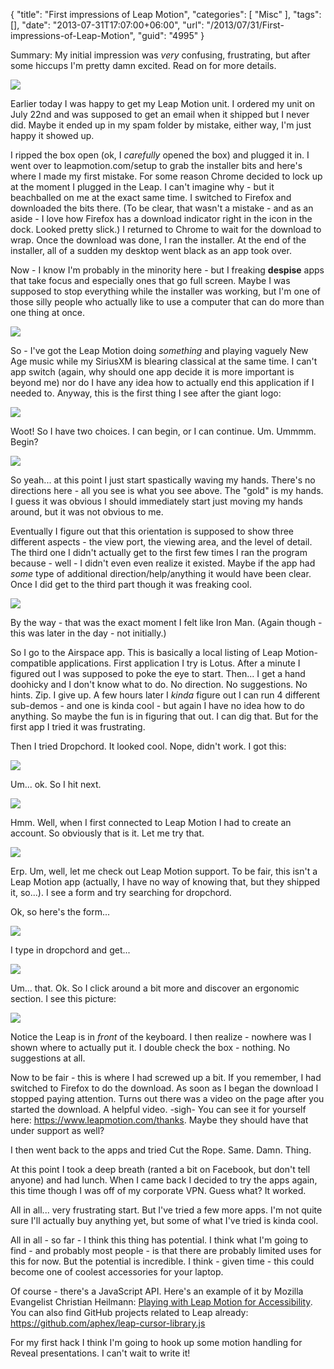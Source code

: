 {
	"title": "First impressions of Leap Motion",
	"categories": [
		"Misc"
	],
	"tags": [],
	"date": "2013-07-31T17:07:00+06:00",
	"url": "/2013/07/31/First-impressions-of-Leap-Motion",
	"guid": "4995"
}

Summary: My initial impression was <i>very</i> confusing, frustrating, but after some hiccups I'm pretty damn excited. Read on for more details.
<!--more-->
<img src="http://static.raymondcamden.com/images/2013-07-31 11.23.36.jpg" />

Earlier today I was happy to get my Leap Motion unit. I ordered my unit on July 22nd and was supposed to get an email when it shipped but I never did. Maybe it ended up in my spam folder by mistake, either way, I'm just happy it showed up. 

I ripped the box open (ok, I <i>carefully</i> opened the box) and plugged it in. I went over to leapmotion.com/setup to grab the installer bits and here's where I made my first mistake. For some reason Chrome decided to lock up at the moment I plugged in the Leap. I can't imagine why - but it beachballed on me at the exact same time. I switched to Firefox and downloaded the bits there. (To be clear, that wasn't a mistake - and as an aside - I love how Firefox has a download indicator right in the icon in the dock. Looked pretty slick.) I returned to Chrome to wait for the download to wrap. Once the download was done, I ran the installer. At the end of the installer, all of a sudden my desktop went black as an app took over.

Now - I know I'm probably in the minority here - but I freaking <strong>despise</strong> apps that take focus and especially ones that go full screen. Maybe I was supposed to stop everything while the installer was working, but I'm one of those silly people who actually like to use a computer that can do more than one thing at once.

<img src="http://static.raymondcamden.com/images/s11.png" />

So - I've got the Leap Motion doing <i>something</i> and playing vaguely New Age music while my SiriusXM is blearing classical at the same time. I can't app switch (again, why should one app decide it is more important is beyond me) nor do I have any idea how to actually end this application if I needed to. Anyway, this is the first thing I see after the giant logo:

<img src="http://static.raymondcamden.com/images/s21.png" />

Woot! So I have two choices. I can begin, or I can continue. Um. Ummmm. Begin?

<img src="http://static.raymondcamden.com/images/s31.png" />

So yeah... at this point I just start spastically waving my hands. There's no directions here - all you see is what you see above. The "gold" is my hands. I guess it was obvious I should immediately start just moving my hands around, but it was not obvious to me. 

Eventually I figure out that this orientation is supposed to show three different aspects - the view port, the viewing area, and the level of detail. The third one I didn't actually get to the first few times I ran the program because - well - I didn't even even realize it existed. Maybe if the app had <i>some</i> type of additional direction/help/anything it would have been clear. Once I did get to the third part though it was freaking cool.

<img src="http://static.raymondcamden.com/images/s41.png" />

By the way - that was the exact moment I felt like Iron Man. (Again though - this was later in the day - not initially.)

So I go to the Airspace app. This is basically a local listing of Leap Motion-compatible applications. First application I try is Lotus. After a minute I figured out I was supposed to poke the eye to start. Then... I get a hand doohicky and I don't know what to do. No direction. No suggestions. No hints. Zip. I give up. A few hours later I <i>kinda</i> figure out I can run 4 different sub-demos - and one is kinda cool - but again  I have no idea how to do anything. So maybe the fun is in figuring that out. I can dig that. But for the first app I tried it was frustrating.

Then I tried Dropchord. It looked cool. Nope, didn't work. I got this:

<img src="http://static.raymondcamden.com/images/dropchord1.png" />

Um... ok. So I hit next. 

<img src="http://static.raymondcamden.com/images/dropchord2.png" />

Hmm. Well, when I first connected to Leap Motion I had to create an account. So obviously that is it. Let me try that.

<img src="http://static.raymondcamden.com/images/dropchord3.png" />

Erp. Um, well, let me check out Leap Motion support. To be fair, this isn't a Leap Motion app (actually, I have no way of knowing that, but they shipped it, so...). I see a form and try searching for dropchord.

Ok, so here's the form...

<img src="http://static.raymondcamden.com/images/leapmotions.png" />

I type in dropchord and get...

<img src="http://static.raymondcamden.com/images/leapmotions2.png" />

Um... that. Ok. So I click around a bit more and discover an ergonomic section. I see this picture:

<img src="http://static.raymondcamden.com/images/leapmotion3.png" />

Notice the Leap is in <i>front</i> of the keyboard. I then realize - nowhere was I shown where to actually put it. I double check the box - nothing. No suggestions at all. 

Now to be fair - this is where I had screwed up a bit. If you remember, I had switched to Firefox to do the download. As soon as I began the download I stopped paying attention. Turns out there was a video on the page after you started the download. A helpful video. -sigh- You can see it for yourself here: <a href="https://www.leapmotion.com/thanks">https://www.leapmotion.com/thanks</a>. Maybe they should have that under support as well? 

I then went back to the apps and tried Cut the Rope. Same. Damn. Thing. 

At this point I took a deep breath (ranted a bit on Facebook, but don't tell anyone) and had lunch. When I came back I decided to try the apps again, this time though I was off of my corporate VPN. Guess what? It worked. 

All in all... very frustrating start. But I've tried a few more apps. I'm not quite sure I'll actually buy anything yet, but some of what I've tried is kinda cool. 

All in all - so far - I think this thing has potential. I think what I'm going to find - and probably most people - is that there are probably limited uses for this for now. But the potential is incredible. I think - given time - this could become one of coolest accessories for your laptop. 

Of course - there's a JavaScript API. Here's an example of it by Mozilla Evangelist Christian Heilmann: <a href="http://christianheilmann.com/2013/07/31/playing-with-leapmotion-for-accessibility/">Playing with Leap Motion for Accessibility</a>. You can also find GitHub projects related to Leap already: <a href="https://github.com/aphex/leap-cursor-library.js">https://github.com/aphex/leap-cursor-library.js</a>

For my first hack I think I'm going to hook up some motion handling for Reveal presentations. I can't wait to write it!
